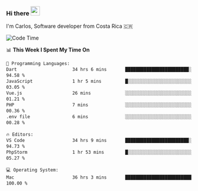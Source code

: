 ### Hi there <img src="https://media.giphy.com/media/hvRJCLFzcasrR4ia7z/giphy.gif" width="25px" height="25px">

I'm Carlos, Software developer from Costa Rica 🇨🇷

[//]: # (<a href="https://app.daily.dev/carum98"><img src="https://github.com/carum98/carum98/blob/main/devcard.svg" width="400" alt="Carlos Umaña Acevedo's Dev Card"/></a>)


<!--START_SECTION:waka-->
![Code Time](http://img.shields.io/badge/Code%20Time-11%2C605%20hrs%2046%20mins-blue)

📊 **This Week I Spent My Time On** 

```text
💬 Programming Languages: 
Dart                     34 hrs 6 mins       ████████████████████████░   94.58 % 
JavaScript               1 hr 5 mins         █░░░░░░░░░░░░░░░░░░░░░░░░   03.05 % 
Vue.js                   26 mins             ░░░░░░░░░░░░░░░░░░░░░░░░░   01.21 % 
PHP                      7 mins              ░░░░░░░░░░░░░░░░░░░░░░░░░   00.36 % 
.env file                6 mins              ░░░░░░░░░░░░░░░░░░░░░░░░░   00.28 % 

🔥 Editors: 
VS Code                  34 hrs 9 mins       ████████████████████████░   94.73 % 
PhpStorm                 1 hr 53 mins        █░░░░░░░░░░░░░░░░░░░░░░░░   05.27 % 

💻 Operating System: 
Mac                      36 hrs 3 mins       █████████████████████████   100.00 % 
```


<!--END_SECTION:waka-->
